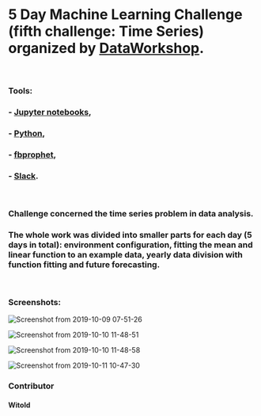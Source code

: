 # 5 Day Machine Learning Challenge (fifth challenge: Time Series) organized by [DataWorkshop](http://www.dataworkshop.eu/challenge).

&nbsp; &nbsp;

### Tools:
### - [Jupyter notebooks](https://jupyter.org/),
### - [Python](https://www.python.org),
### - [fbprophet](https://pypi.org/project/fbprophet/),
### - [Slack](slack.com).

&nbsp; &nbsp;

### Challenge concerned the time series problem in data analysis. 
### The whole work was divided into smaller parts for each day (5 days in total): environment configuration, fitting the mean and linear function to an example data, yearly data division with function fitting and future forecasting.

&nbsp; &nbsp;

### Screenshots:
![Screenshot from 2019-10-09 07-51-26](https://user-images.githubusercontent.com/5718654/66926769-e012c880-f02e-11e9-8c86-e5ed1d2485cf.png)

![Screenshot from 2019-10-10 11-48-51](https://user-images.githubusercontent.com/5718654/66926798-ee60e480-f02e-11e9-8da5-3cca0c699e06.png)

![Screenshot from 2019-10-10 11-48-58](https://user-images.githubusercontent.com/5718654/66926855-0a648600-f02f-11e9-8941-eef149d513e3.png)

![Screenshot from 2019-10-11 10-47-30](https://user-images.githubusercontent.com/5718654/66926675-c1143680-f02e-11e9-8ed7-755ec999d2c4.png)

### Contributor
#### Witold
